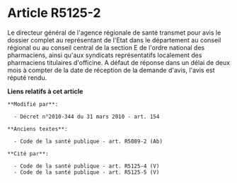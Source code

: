 # Article R5125-2

Le directeur général de l'agence régionale de santé transmet pour avis le dossier complet au représentant de l'Etat dans le
département au conseil régional ou au conseil central de la section E de l'ordre national des pharmaciens, ainsi qu'aux
syndicats représentatifs localement des pharmaciens titulaires d'officine. A défaut de réponse dans un délai de deux mois à
compter de la date de réception de la demande d'avis, l'avis est réputé rendu.

**Liens relatifs à cet article**

	**Modifié par**:

	  - Décret n°2010-344 du 31 mars 2010 - art. 154

	**Anciens textes**:

	  - Code de la santé publique - art. R5089-2 (Ab)

	**Cité par**:

	  - Code de la santé publique - art. R5125-4 (V)
	  - Code de la santé publique - art. R5125-5 (V)
